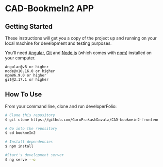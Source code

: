 # CAD-BookmeIn2 APP

## Getting Started

These instructions will get you a copy of the project up and running on your local machine for development and testing purposes.

You'll need [Angular](https://angular.io/), [Git](https://git-scm.com) and [Node.js](https://nodejs.org/en/download/) (which comes with [npm](http://npmjs.com)) installed on your computer.

```
Angular@v8 or higher
node@v10.16.0 or higher
npm@6.9.0 or higher
git@2.17.1 or higher
```
## How To Use 

From your command line, clone and run developerFolio:

```bash
# Clone this repository
$ git clone https://github.com/GuruPrakashDavala/CAD-bookmein2-frontend

# Go into the repository
$ cd bookmeIn2

# Install dependencies
$ npm install

#Start's development server
$ ng serve --o
```
